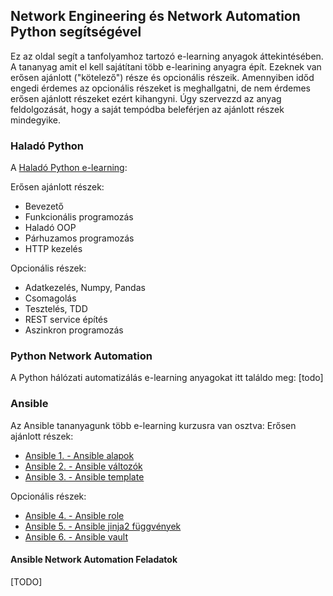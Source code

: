 ## Network Engineering és Network Automation Python segítségével

Ez az oldal segít a tanfolyamhoz tartozó e-learning anyagok áttekintésében. A tananyag amit el kell sajátítani több e-learining anyagra épít. Ezeknek van erősen ajánlott ("kötelező") része és opcionális részeik. Amennyiben időd engedi érdemes az opcionális részeket is meghallgatni, de nem érdemes erősen ajánlott részeket ezért kihangyni. Úgy szervezzd az anyag feldolgozását, hogy a saját tempódba beleférjen az ajánlott részek mindegyike.

### Haladó Python

A [Haladó Python e-learning](https://e-learning.training360.com/courses/take/python-halado/texts/13807566-feltetelezett-elokepzettseg):

Erősen ajánlott részek:
* Bevezető
* Funkcionális programozás
* Haladó OOP
* Párhuzamos programozás
* HTTP kezelés

Opcionális részek:
* Adatkezelés, Numpy, Pandas
* Csomagolás
* Tesztelés, TDD
* REST service építés
* Aszinkron programozás

### Python Network Automation

A Python hálózati automatizálás e-learning anyagokat itt találdo meg: [todo]

### Ansible

Az Ansible tananyagunk több e-learning kurzusra van osztva:
Erősen ajánlott részek:
* [Ansible 1. - Ansible alapok](https://e-learning.training360.com/courses/take/ansible-1-ansible-alapok/lessons/33262238-01-ansible-bemutatasa)
* [Ansible 2. - Ansible változók](https://e-learning.training360.com/courses/take/ansible-2-ansible-valtozok/lessons/33262228-01-inventroy-kiegeszitese-valtozokkal)
* [Ansible 3. - Ansible template](https://e-learning.training360.com/courses/take/ansible-3-ansible-template/lessons/33262221-01-template-bevezeto)

Opcionális részek:
* [Ansible 4. - Ansible role](https://e-learning.training360.com/courses/take/ansible-4-ansible-role/lessons/33262212-01-bevezetes)
* [Ansible 5. - Ansible jinja2 függvények](https://e-learning.training360.com/courses/take/ansible-5-ansible-jinja2-fuggvenyek/lessons/33262199-01-bevezeto)
* [Ansible 6. - Ansible vault](https://e-learning.training360.com/courses/take/ansible-6-ansible-vault/lessons/33262192-01-bevezeto)

#### Ansible Network Automation Feladatok

[TODO]
